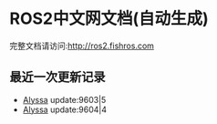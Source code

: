 # ROS2中文网文档(自动生成)

完整文档请访问:http://ros2.fishros.com

## 最近一次更新记录
- [Alyssa](https://github.com/alyssa1024) update:9603|5
- [Alyssa](https://github.com/alyssa1024) update:9604|4
